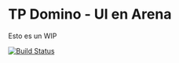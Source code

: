# TP Domino - UI en Arena

Esto es un WIP

[![Build Status](https://travis-ci.org/uqbar-project/eg-conversor-arena-xtend.svg?branch=master)](https://travis-ci.org/uqbar-project/eg-conversor-arena-xtend)

